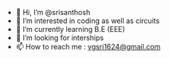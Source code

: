 - 👋 Hi, I’m @srisanthosh
- 👀 I’m interested in coding as well as circuits
- 🌱 I’m currently learning B.E (EEE)
- 💞️ I’m looking for interships
- 📫 How to reach me : vgsri1624@gmail.com

<!---
vgsri1602/vgsri1602 is a ✨ special ✨ repository because its `README.md` (this file) appears on your GitHub profile.
You can click the Preview link to take a look at your changes.
--->

